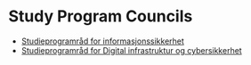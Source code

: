 # Study Program Councils

* [Studieprogramråd for informasjonssikkerhet](https://i.ntnu.no/wiki/-/wiki/Norsk/Studieprogramråd+for+informasjonssikkerhet)
* [Studieprogramråd for Digital infrastruktur og cybersikkerhet](https://i.ntnu.no/wiki/-/wiki/Norsk/Studieprogramråd+for+Digital+infrastruktur+og+cybersikkerhet)
